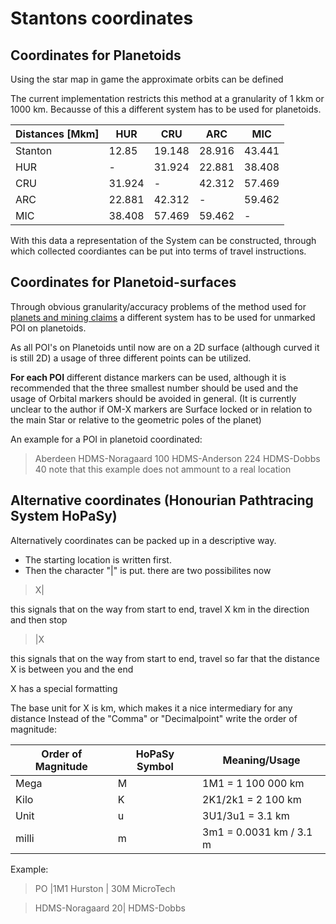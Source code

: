 # Stantons coordinates

## Coordinates for Planetoids

Using the star map in game the approximate orbits can be defined

The current implementation restricts this method at a granularity of 1 kkm or 1000 km.
Becausse of this a different system has to be used for planetoids.

Distances [Mkm] | HUR | CRU | ARC | MIC
--- | --- | --- | --- | ---
Stanton | 12.85 | 19.148 | 28.916 | 43.441
HUR | - | 31.924 | 22.881 | 38.408
CRU | 31.924 | - | 42.312 | 57.469 
ARC | 22.881 | 42.312 | - | 59.462
MIC | 38.408 | 57.469 | 59.462 | - 

With this data a representation of the System can be constructed, through which collected coordiantes can be put into terms of travel instructions.


## Coordinates for Planetoid-surfaces
Through obvious granularity/accuracy problems of the method used for [planets and mining claims](#Coordinates-for-Planetoids) a different system has to be used for unmarked POI on planetoids.

As all POI's on Planetoids until now are on a 2D surface (although curved it is still 2D) a usage of three different points can be utilized.

**For each POI** different distance markers can be used, although it is recommended that the three smallest number should be used and the usage of Orbital markers should be avoided in general. (It is currently unclear to the author if OM-X markers are Surface locked or in relation to the main Star or relative to the geometric poles of the planet)

An example for a POI in planetoid coordinated:
> Aberdeen HDMS-Noragaard 100 HDMS-Anderson 224 HDMS-Dobbs 40
note that this example does not ammount to a real location

## Alternative coordinates (Honourian Pathtracing System HoPaSy)

Alternatively coordinates can be packed up in a descriptive way.

- The starting location is written first.
- Then the character "|" is put.
there are two possibilites now
> X|
> 
this signals that on the way from start to end, travel X km in the direction and then stop

> |X

this signals that on the way from start to end, travel so far that the distance X is between you and the end

X has a special formatting

The base unit for X is km, which makes it a nice intermediary for any distance
Instead of the "Comma" or "Decimalpoint" write the order of magnitude:

Order of Magnitude | HoPaSy Symbol | Meaning/Usage
--- | --- | ---|
Mega | M | 1M1 = 1 100 000 km
Kilo | K | 2K1/2k1 = 2 100 km
Unit | u | 3U1/3u1 = 3.1 km
milli | m | 3m1 = 0.0031 km / 3.1 m 

Example:
> PO |1M1 Hurston | 30M MicroTech

> HDMS-Noragaard 20| HDMS-Dobbs
